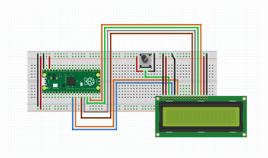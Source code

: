 ![LCD](https://github.com/semihenser/Embedded_Systems_Raspberry_Pi/blob/main/LCD_pico/LCD_embedded.png)
